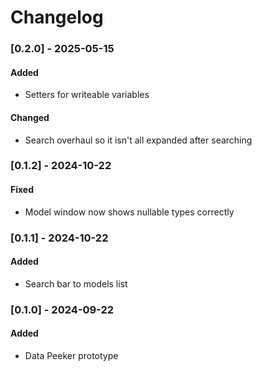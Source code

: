 # Changelog

### [0.2.0] - 2025-05-15

#### Added
- Setters for writeable variables

#### Changed
- Search overhaul so it isn't all expanded after searching

### [0.1.2] - 2024-10-22
#### Fixed
- Model window now shows nullable types correctly

### [0.1.1] - 2024-10-22
#### Added
- Search bar to models list

### [0.1.0] - 2024-09-22
#### Added
- Data Peeker prototype
